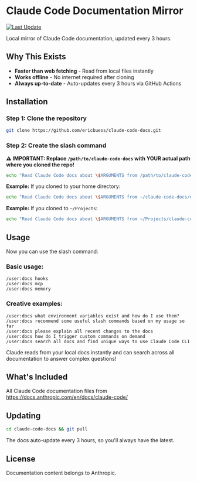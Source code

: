 # Claude Code Documentation Mirror

[![Last Update](https://img.shields.io/github/last-commit/ericbuess/claude-code-docs/main.svg?label=docs%20updated)](https://github.com/ericbuess/claude-code-docs/commits/main)

Local mirror of Claude Code documentation, updated every 3 hours.

## Why This Exists

- **Faster than web fetching** - Read from local files instantly
- **Works offline** - No internet required after cloning
- **Always up-to-date** - Auto-updates every 3 hours via GitHub Actions

## Installation

### Step 1: Clone the repository

```bash
git clone https://github.com/ericbuess/claude-code-docs.git
```

### Step 2: Create the slash command

**⚠️ IMPORTANT: Replace `/path/to/claude-code-docs` with YOUR actual path where you cloned the repo!**

```bash
echo "Read Claude Code docs about \$ARGUMENTS from /path/to/claude-code-docs/docs/" > ~/.claude/commands/docs.md
```

**Example:** If you cloned to your home directory:
```bash
echo "Read Claude Code docs about \$ARGUMENTS from ~/claude-code-docs/docs/" > ~/.claude/commands/docs.md
```

**Example:** If you cloned to `~/Projects`:
```bash
echo "Read Claude Code docs about \$ARGUMENTS from ~/Projects/claude-code-docs/docs/" > ~/.claude/commands/docs.md
```

## Usage

Now you can use the slash command:

### Basic usage:
```
/user:docs hooks
/user:docs mcp
/user:docs memory
```

### Creative examples:
```
/user:docs what environment variables exist and how do I use them?
/user:docs recommend some useful slash commands based on my usage so far
/user:docs please explain all recent changes to the docs
/user:docs how do I trigger custom commands on demand
/user:docs search all docs and find unique ways to use Claude Code CLI
```

Claude reads from your local docs instantly and can search across all documentation to answer complex questions!

## What's Included

All Claude Code documentation files from https://docs.anthropic.com/en/docs/claude-code/

## Updating

```bash
cd claude-code-docs && git pull
```

The docs auto-update every 3 hours, so you'll always have the latest.

## License

Documentation content belongs to Anthropic.